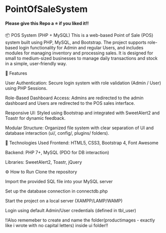 # PointOfSaleSystem

**Please give this Repo a ⭐ if you liked it!!**

📦 POS System (PHP + MySQL) This is a web-based Point of Sale (POS) system built using PHP, MySQL, and Bootstrap. The project supports role-based login functionality for Admin and regular Users, and includes modules for managing inventory and processing sales. It is designed for small to medium-sized businesses to manage daily transactions and stock in a simple, user-friendly way.

🔑 Features

User Authentication: Secure login system with role validation (Admin / User) using PHP Sessions.

Role-Based Dashboard Access: Admins are redirected to the admin dashboard and Users are redirected to the POS sales interface.

Responsive UI: Styled using Bootstrap and integrated with SweetAlert2 and Toastr for dynamic feedback.

Modular Structure: Organized file system with clear separation of UI and database interaction (ui/, config/, plugins/ folders).

🚀 Technologies Used
Frontend: HTML5, CSS3, Bootstrap 4, Font Awesome

Backend: PHP 7+, MySQL (PDO for DB interaction)

Libraries: SweetAlert2, Toastr, jQuery

⚙️ How to Run
Clone the repository

Import the provided SQL file into your MySQL server

Set up the database connection in connectdb.php

Start the project on a local server (XAMPP/LAMP/WAMP)

Login using default Admin/User credentials (defined in tbl_user)

!!Also rememeber to create and name the folder(productimages - exactly like i wrote with no capital letters) inside ui folder!!


